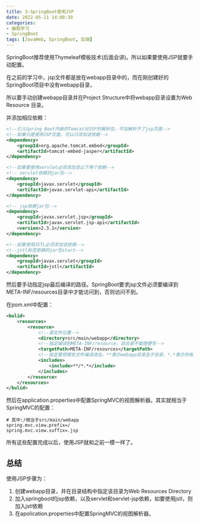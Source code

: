 ```yaml
---
title: 3-SpringBoot使用JSP
date: 2022-05-11 14:08:39
categories: 
- 编程学习
- SpringBoot
tags: [JavaWeb, SpringBoot, 后端]
---
```




SpringBoot推荐使用Thymeleaf模板技术(后面会讲)。所以如果要使用JSP就要手动配置。



在之前的学习中，jsp文件都是放在webapp目录中的，而在刚创建好的SpringBoot项目中没有webapp目录，

所以要手动创建webapp目录并在Project Structure中将webapp目录设置为Web Resource 目录。



并添加相应依赖：

```xml
<!--引入Spring Boot内嵌的Tomcat对JSP的解析包，不加解析不了jsp页面-->
<!--如果只是使用JSP页面，可以只添加该依赖-->
<dependency>
    <groupId>org.apache.tomcat.embed</groupId>
    <artifactId>tomcat-embed-jasper</artifactId>
</dependency>

<!--如果要使用servlet必须添加该以下两个依赖-->
<!-- servlet依赖的jar包-->
<dependency>
    <groupId>javax.servlet</groupId>
    <artifactId>javax.servlet-api</artifactId>
</dependency>

<!-- jsp依赖jar包-->
<dependency>
    <groupId>javax.servlet.jsp</groupId>
    <artifactId>javax.servlet.jsp-api</artifactId>
    <version>2.3.1</version>
</dependency>

<!--如果使用JSTL必须添加该依赖-->
<!--jstl标签依赖的jar包start-->
<dependency>
    <groupId>javax.servlet</groupId>
    <artifactId>jstl</artifactId>
</dependency>
```



然后要手动指定jsp最后编译的路径。SpringBoot要求jsp文件必须要编译到META-INF/resources目录中才能访问到，否则访问不到。

在pom.xml中配置：

```xml
<bulid>
    <resources>
        <resource>
            <!--源文件位置-->
            <directory>src/main/webapp</directory>
            <!--指定编译到META-INF/resource，该目录不能随便写-->
            <targetPath>META-INF/resources</targetPath>
            <!--指定要把哪些文件编译进去，**表示webapp目录及子目录，*.*表示所有文件-->
            <includes>
                <include>**/*.*</include>
            </includes>
        </resource>
    </resources>
</bulid>
```



然后在application.properties中配置SpringMVC的视图解析器。其实就相当于SpringMVC的配置：

```properties
# 其中:/相当于src/main/webapp
spring.mvc.view.prefix=/
spring.mvc.view.suffix=.jsp
```

所有这些配置完成以后，使用JSP就和之前一模一样了。



## 总结

使用JSP步骤为：

1. 创建webapp目录，并在目录结构中指定该目录为Web Resources Directory
2. 加入springboot的jsp依赖，以及servlet和servlet-jsp依赖，如要使用jstl，则加入jstl依赖
3. 在apolication.properties中配置SpringMVC的视图解析器。

